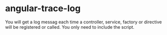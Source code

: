 # angular-trace-log
You will get a log messag each time a controller, service, factory or directive will be registered or called. You only need to include the script.
